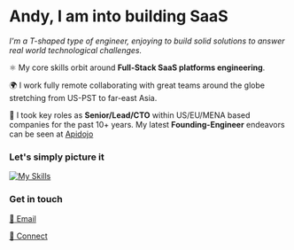 # Andy, I am into building SaaS

*I'm a T-shaped type of engineer, enjoying to build solid solutions to answer real world technological challenges.*

⚛️ My core skills orbit around **Full-Stack SaaS platforms engineering**.

🌍 I work fully remote collaborating with great teams around the globe stretching from US-PST to far-east Asia.

🚀 I took key roles as **Senior/Lead/CTO** within US/EU/MENA based companies for the past 10+ years. My latest **Founding-Engineer** endeavors can be seen at <a href="https://apidojo.com" target="_blank">Apidojo</a>

### Let's simply picture it

[![My Skills](https://skillicons.dev/icons?i=linux,bash,bsd,git,github,gitlab,graphql,postgres,mysql,redis,mongodb,ruby,rails,elixir,py,js,ts,coffeescript,nodejs,react,svelte,jquery,docker,kubernetes,go,rust,zig,crystal,html,css,sass,tailwind,clojure,regex,solidity,ai)](https://skillicons.dev) 

### Get in touch

[:email: Email](mailto:kifer.mada@gmail.com)

[:100: Connect](https://www.linkedin.com/in/rfrancky/)
